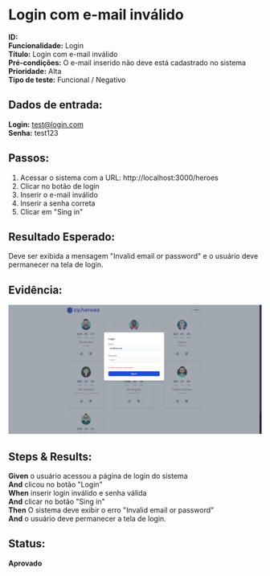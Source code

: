 # Login com e-mail inválido

**ID:**  
**Funcionalidade:** Login  
**Título:** Login com e-mail inválido  
**Pré-condições:** O e-mail inserido não deve está cadastrado no sistema  
**Prioridade:** Alta  
**Tipo de teste:** Funcional / Negativo  

## Dados de entrada:
**Login:** test@login.com  
**Senha:** test123  

## Passos:
1. Acessar o sistema com a URL: http://localhost:3000/heroes  
2. Clicar no botão de login  
3. Inserir o e-mail inválido  
4. Inserir a senha correta  
5. Clicar em "Sing in"  

## Resultado Esperado:
Deve ser exibida a mensagem "Invalid email or password" e o usuário deve permanecer na tela de login.  

## Evidência:
![Descrição da imagem](../evidencias/senha-invalida.png)  

## Steps & Results:
**Given** o usuário acessou a página de login do sistema  
**And** clicou no botão "Login"  
**When** inserir login inválido e senha válida  
**And** clicar no botão "Sing in"  
**Then** O sistema deve exibir o erro "Invalid email or password"  
**And** o usuário deve permanecer a tela de login.  

## Status:
**Aprovado**  